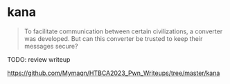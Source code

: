 # kana

> To facilitate communication between certain civilizations, a converter was developed. 
> But can this converter be trusted to keep their messages secure?

TODO: review writeup

https://github.com/Mymaqn/HTBCA2023_Pwn_Writeups/tree/master/kana